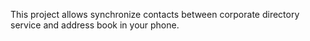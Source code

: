This project allows synchronize contacts between corporate directory service and address book in your phone.
